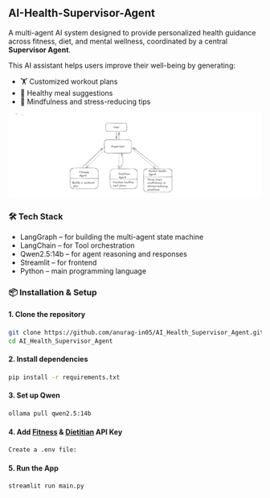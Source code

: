 ## AI-Health-Supervisor-Agent

A multi-agent AI system designed to provide personalized health guidance across fitness, diet, and mental wellness, coordinated by a central **Supervisor Agent**.

This AI assistant helps users improve their well-being by generating:
- 🏋️ Customized workout plans  
- 🥗 Healthy meal suggestions  
- 🧘 Mindfulness and stress-reducing tips  


![My Image](https://github.com/anurag-in05/AI_Health_Supervisor_Agent/blob/43b5fec4b685aca5910e5a93b1b19eab21be8cb7/Architectural_Diagram.png)







### 🛠 Tech Stack
- LangGraph – for building the multi-agent state machine
- LangChain – for Tool orchestration
- Qwen2.5:14b – for agent reasoning and responses
- Streamlit – for frontend
- Python – main programming language


### 📦 Installation & Setup

#### 1. Clone the repository
```bash
git clone https://github.com/anurag-in05/AI_Health_Supervisor_Agent.git
cd AI_Health_Supervisor_Agent
```
#### 2. Install dependencies
```bash
pip install -r requirements.txt
```
#### 3. Set up Qwen 
```bash
ollama pull qwen2.5:14b
```
#### 4. Add [Fitness](https://api-ninjas.com/profile) & [Dietitian](https://spoonacular.com/food-api/console#Profile)  API Key
```bash
Create a .env file:
```

#### 5. Run the App
```bash
streamlit run main.py
```
